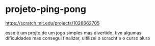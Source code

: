 # projeto-ping-pong

https://scratch.mit.edu/projects/1028662705

esse é um projto de um jogo simples mas divertido, tive algumas dificuldades mas consegui finalizar, ultilizei o scracht e o curso alura
